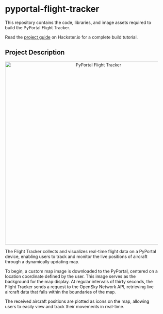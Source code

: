 # pyportal-flight-tracker
This repository contains the code, libraries, and image assets required to build the PyPortal Flight Tracker. 

Read the [project guide](https://www.hackster.io/rhammell/pyportal-flight-tracker-0be6b0) on Hackster.io for a complete build tutorial. 


## Project Description
<p align="center">
  <img src="img/flight_tracker.jpg" width="600" alt="PyPortal Flight Tracker">
</p>

The Flight Tracker collects and visualizes real-time flight data on a PyPortal device, enabling users to track and monitor the live positions of aircraft through a dynamically updating map.

To begin, a custom map image is downloaded to the PyPortal, centered on a location coordinate defined by the user. This image serves as the background for the map display. At regular intervals of thirty seconds, the Flight Tracker sends a request to the OpenSky Network API, retrieving live aircraft data that falls within the boundaries of the map. 

The received aircraft positions are plotted as icons on the map, allowing users to easily view and track their movements in real-time.



